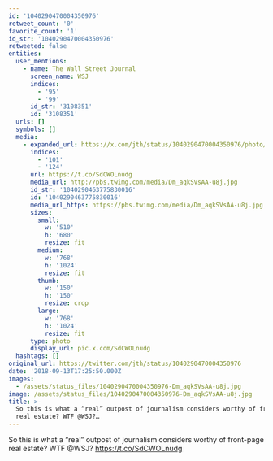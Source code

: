 ```yaml
---
id: '1040290470004350976'
retweet_count: '0'
favorite_count: '1'
id_str: '1040290470004350976'
retweeted: false
entities:
  user_mentions:
    - name: The Wall Street Journal
      screen_name: WSJ
      indices:
        - '95'
        - '99'
      id_str: '3108351'
      id: '3108351'
  urls: []
  symbols: []
  media:
    - expanded_url: https://x.com/jth/status/1040290470004350976/photo/1
      indices:
        - '101'
        - '124'
      url: https://t.co/SdCWOLnudg
      media_url: http://pbs.twimg.com/media/Dm_aqkSVsAA-u8j.jpg
      id_str: '1040290463775830016'
      id: '1040290463775830016'
      media_url_https: https://pbs.twimg.com/media/Dm_aqkSVsAA-u8j.jpg
      sizes:
        small:
          w: '510'
          h: '680'
          resize: fit
        medium:
          w: '768'
          h: '1024'
          resize: fit
        thumb:
          w: '150'
          h: '150'
          resize: crop
        large:
          w: '768'
          h: '1024'
          resize: fit
      type: photo
      display_url: pic.x.com/SdCWOLnudg
  hashtags: []
original_url: https://twitter.com/jth/status/1040290470004350976
date: '2018-09-13T17:25:50.000Z'
images:
  - /assets/status_files/1040290470004350976-Dm_aqkSVsAA-u8j.jpg
image: /assets/status_files/1040290470004350976-Dm_aqkSVsAA-u8j.jpg
title: >-
  So this is what a “real” outpost of journalism considers worthy of front-page
  real estate? WTF @WSJ?…
---
```


So this is what a “real” outpost of journalism considers worthy of front-page real estate? WTF @WSJ? https://t.co/SdCWOLnudg